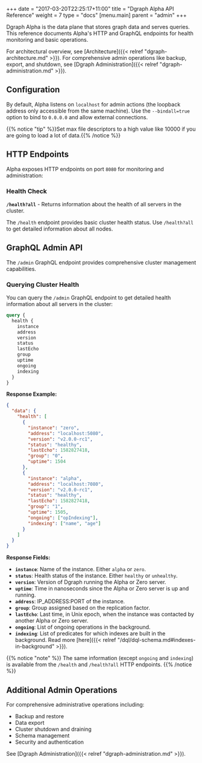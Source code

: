 +++
date = "2017-03-20T22:25:17+11:00"
title = "Dgraph Alpha API Reference"
weight = 7
type = "docs"
[menu.main]
    parent = "admin"
+++

Dgraph Alpha is the data plane that stores graph data and serves queries. This reference documents Alpha's HTTP and GraphQL endpoints for health monitoring and basic operations.

For architectural overview, see [Architecture]({{< relref "dgraph-architecture.md" >}}). For comprehensive admin operations like backup, export, and shutdown, see [Dgraph Administration]({{< relref "dgraph-administration.md" >}}).

## Configuration

By default, Alpha listens on `localhost` for admin actions (the loopback address only accessible from the same machine). Use the `--bindall=true` option to bind to `0.0.0.0` and allow external connections.

{{% notice "tip" %}}Set max file descriptors to a high value like 10000 if you are going to load a lot of data.{{% /notice %}}

## HTTP Endpoints

Alpha exposes HTTP endpoints on port `8080` for monitoring and administration:

### Health Check

**`/health?all`** - Returns information about the health of all servers in the cluster.

The `/health` endpoint provides basic cluster health status. Use `/health?all` to get detailed information about all nodes.

## GraphQL Admin API

The `/admin` GraphQL endpoint provides comprehensive cluster management capabilities.

### Querying Cluster Health

You can query the `/admin` GraphQL endpoint to get detailed health information about all servers in the cluster:

```graphql
query {
  health {
    instance
    address
    version
    status
    lastEcho
    group
    uptime
    ongoing
    indexing
  }
}
```

**Response Example:**

```json
{
  "data": {
    "health": [
      {
        "instance": "zero",
        "address": "localhost:5080",
        "version": "v2.0.0-rc1",
        "status": "healthy",
        "lastEcho": 1582827418,
        "group": "0",
        "uptime": 1504
      },
      {
        "instance": "alpha",
        "address": "localhost:7080",
        "version": "v2.0.0-rc1",
        "status": "healthy",
        "lastEcho": 1582827418,
        "group": "1",
        "uptime": 1505,
        "ongoing": ["opIndexing"],
        "indexing": ["name", "age"]
      }
    ]
  }
}
```

**Response Fields:**

- **`instance`**: Name of the instance. Either `alpha` or `zero`.
- **`status`**: Health status of the instance. Either `healthy` or `unhealthy`.
- **`version`**: Version of Dgraph running the Alpha or Zero server.
- **`uptime`**: Time in nanoseconds since the Alpha or Zero server is up and running.
- **`address`**: IP_ADDRESS:PORT of the instance.
- **`group`**: Group assigned based on the replication factor.
- **`lastEcho`**: Last time, in Unix epoch, when the instance was contacted by another Alpha or Zero server.
- **`ongoing`**: List of ongoing operations in the background.
- **`indexing`**: List of predicates for which indexes are built in the background. Read more [here]({{< relref "/dql/dql-schema.md#indexes-in-background" >}}).

{{% notice "note" %}}
The same information (except `ongoing` and `indexing`) is available from the `/health` and `/health?all` HTTP endpoints.
{{% /notice %}}

## Additional Admin Operations

For comprehensive administrative operations including:
- Backup and restore
- Data export
- Cluster shutdown and draining
- Schema management
- Security and authentication

See [Dgraph Administration]({{< relref "dgraph-administration.md" >}}).
